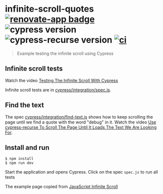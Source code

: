 # infinite-scroll-quotes [![renovate-app badge][renovate-badge]][renovate-app] ![cypress version](https://img.shields.io/badge/cypress-9.6.0-brightgreen) ![cypress-recurse version](https://img.shields.io/badge/cypress--recurse-1.20.0-brightgreen) [![ci](https://github.com/bahmutov/infinite-scroll-quotes/actions/workflows/ci.yml/badge.svg?branch=main&event=push)](https://github.com/bahmutov/infinite-scroll-quotes/actions/workflows/ci.yml)
> Example testing the infinite scroll using Cypress

## Infinite scroll tests

Watch the video [Testing The Infinite Scroll With Cypress](https://youtu.be/918BqmTa-w4)

Infinite scroll tests are in [cypress/integration/spec.js](./cypress/integration/spec.js).

## Find the text

The spec [cypress/integration/find-text.js](./cypress/integration/find-text.js) shows how to keep scrolling the page until we find a quote with the word "debug" in it. Watch the video [Use cypress-recurse To Scroll The Page Until It Loads The Text We Are Looking For](https://youtu.be/KHn7647xOz8).

## Install and run

```
$ npm install
$ npm run dev
```

Start the application and opens Cypress. Click on the spec `spec.js` to run all tests

The example page copied from [JavaScript Infinite Scroll](https://www.javascripttutorial.net/javascript-dom/javascript-infinite-scroll/)

[renovate-badge]: https://img.shields.io/badge/renovate-app-blue.svg
[renovate-app]: https://renovateapp.com/

